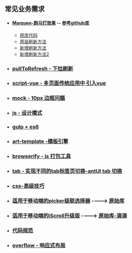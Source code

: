 ## 常见业务需求

  - #### [Marquee-跑马灯效果](./Marquee/) -- [参考github库](https://github.com/ezekielaquino/Marquee3000)
      - [原库代码](./Marquee/Marquee3000-master/)
      - [原装刷新方法](./Marquee/index.html)
      - [新增刷新方法](./Marquee/index2.html)
      - [新增刷新方法2](./Marquee/index-refreshWarp.html)
  - ### [pullToRefresh - 下拉刷新](./pullToRefresh/myrefresh/)
  - ### [script-vue - 多页面传统应用中 引入vue](./script-vue/)
  - ### [mock - 10px 边框问题](./mock)
  - ### [js - 设计模式](./js-设计模式/)
  - ### [gulp + es6](./gulp-es6/)
  - ### [art-template -模板引擎](./art-template/)
  - ### [browserify - js 打包工具](./browserify/)
  - ### [tab -  实现不同的tab标签页切换-antUI tab 切换](./tab-iframe/)
  - ### [css-高级技巧](./css-高级技巧/)
  - ### [适用于移动端的picker级联选择器](./iosSelect/) ----> [原始库](https://github.com/zhoushengmufc/iosselect)
  - ### [适用于移动端的iScroll升级版](./better-scroll/) ----> [原始库-滴滴](https://github.com/ustbhuangyi/better-scroll)
  - ### [代码规范](./代码规范/README.md)
  - ### [overflow - 响应式布局](./overflow/)
